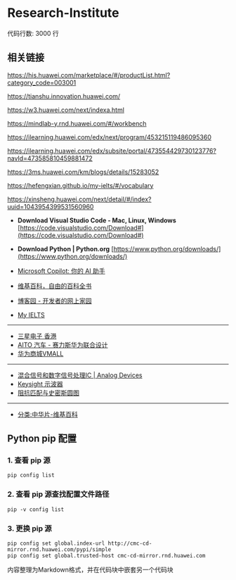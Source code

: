 # Research-Institute

代码行数: 3000 行

## 相关链接
https://his.huawei.com/marketplace/#/productList.html?category_code=003001

https://tianshu.innovation.huawei.com/

https://w3.huawei.com/next/indexa.html

https://mindlab-y.rnd.huawei.com/#/workbench

https://ilearning.huawei.com/edx/next/program/453215119486095360

https://ilearning.huawei.com/edx/subsite/portal/473554429730123776?navId=473585810459881472

https://3ms.huawei.com/km/blogs/details/15283052

https://hefengxian.github.io/my-ielts/#/vocabulary

https://xinsheng.huawei.com/next/detail/#/index?uuid=1043954399531560960

- **Download Visual Studio Code - Mac, Linux, Windows**
  [https://code.visualstudio.com/Download#](https://code.visualstudio.com/Download#)
- **Download Python | Python.org**
  [https://www.python.org/downloads/](https://www.python.org/downloads/)

- [Microsoft Copilot: 你的 AI 助手](https://copilot.microsoft.com/)
- [维基百科，自由的百科全书](https://zh.wikipedia.org/)
- [博客园 - 开发者的网上家园](https://www.cnblogs.com/)
- [My IELTS](https://hefengxian.github.io/my-ielts/#/vocabulary)

------
- [三星电子 香港](https://www.samsung.com/hk/)
- [AITO 汽车 - 赛力斯华为联合设计](https://aito.auto/)
- [华为商城VMALL](https://www.vmall.com/index.html)

------
- [混合信号和数字信号处理IC | Analog Devices](https://www.analog.com/cn/index.html)
- [Keysight 示波器](https://www.keysight.com.cn/cn/zh/products/oscilloscopes.html)
- [阻抗匹配与史密斯圆图](https://www.analog.com/cn/resources/technical-articles/impedance-matching-and-smith-chart-impedance-maxim-integrated.html)

------
- [分类:中华片-维基百科](https://zh.wikipedia.org/wiki/Category:%E4%B8%AD%E5%8D%8E%E4%BA%BA%E6%B0%91%E5%85%B1%E5%92%8C%E5%9B%BD%E7%A6%81%E7%89%87)

## Python pip 配置

### 1. 查看 pip 源
```shell
pip config list
```

### 2. 查看 pip 源查找配置文件路径
```shell
pip -v config list
```

### 3. 更换 pip 源
```shell
pip config set global.index-url http://cmc-cd-mirror.rnd.huawei.com/pypi/simple
pip config set global.trusted-host cmc-cd-mirror.rnd.huawei.com
```


内容整理为Markdown格式，并在代码块中嵌套另一个代码块
